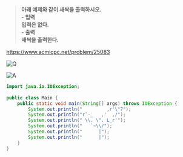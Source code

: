 > **아래 예제와 같이 새싹을 출력하시오.<br>- 입력<br>입력은 없다.<br>- 출력<br>새싹을 출력한다.** <br>

https://www.acmicpc.net/problem/25083

![Q](https://img1.daumcdn.net/thumb/R1280x0/?scode=mtistory2&fname=https%3A%2F%2Fblog.kakaocdn.net%2Fdn%2FNdrwq%2FbtrAVttfENM%2FYGYIqRJvkxNjUkvPiBnwzk%2Fimg.png "Q")

![A](https://img1.daumcdn.net/thumb/R1280x0/?scode=mtistory2&fname=https%3A%2F%2Fblog.kakaocdn.net%2Fdn%2FcGqJM6%2FbtrAWAeyCJG%2F00Ly4G7qO7C373ylCPh9F1%2Fimg.png "A")

```java
import java.io.IOException;
 
public class Main {
    public static void main(String[] args) throws IOException {
        System.out.println("         ,r'\"7");
        System.out.println("r`-_   ,'  ,/");
        System.out.println(" \\. \". L_r'");
        System.out.println("   `~\\/");
        System.out.println("      |");
        System.out.println("      |");
    }
}
```

